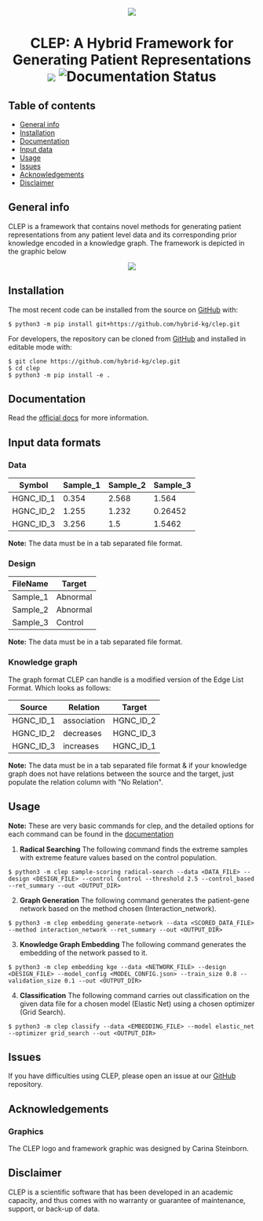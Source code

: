 <p align="center">
  <img src="docs/source/logo.jpg">
</p>

<h1 align="center">
  CLEP: A Hybrid Framework for Generating Patient Representations
  <br/>
  <img src="https://travis-ci.com/hybrid-kg/clep.svg?branch=master" />
  <img src='https://readthedocs.org/projects/clep/badge/?version=latest' alt='Documentation Status' />
</h1>

## Table of contents
* [General info](#general-info)
* [Installation](#installation)
* [Documentation](#documentation)
* [Input data](#input-data-formats)
* [Usage](#usage)
* [Issues](#issues)
* [Acknowledgements](#acknowledgements)
* [Disclaimer](#disclaimer)

## General info
CLEP is a framework that contains novel methods for generating patient representations from any patient level data and its corresponding prior knowledge encoded in a knowledge graph. The framework is depicted in the graphic below

<p align="center">
  <img src="docs/source/framework.jpg">
</p>

## Installation

The most recent code can be installed from the source on [GitHub](https://github.com/hybrid-kg/clep) with:

```
$ python3 -m pip install git+https://github.com/hybrid-kg/clep.git
```

For developers, the repository can be cloned from [GitHub](https://github.com/hybrid-kg/clep) and installed in editable mode with:

```
$ git clone https://github.com/hybrid-kg/clep.git
$ cd clep
$ python3 -m pip install -e .
```

## Documentation
Read the [official docs](https://clep.readthedocs.io/en/latest/) for more information.

## Input data formats

### Data

| Symbol | Sample_1 | Sample_2 | Sample_3 |
| ------ | -------- | -------- | -------- |
| HGNC_ID_1 | 0.354 | 2.568 | 1.564 |
| HGNC_ID_2 | 1.255 | 1.232 | 0.26452 |
| HGNC_ID_3 | 3.256 | 1.5 | 1.5462 |

**Note:** The data must be in a tab separated file format.

### Design

| FileName | Target |
| -------- | ------ |
| Sample_1 | Abnormal |
| Sample_2 | Abnormal |
| Sample_3 | Control |

**Note:** The data must be in a tab separated file format.


### Knowledge graph
The graph format CLEP can handle is a modified version of the Edge List Format. Which looks as follows:

| Source | Relation | Target |
| ------ | -------- | ------ |
| HGNC_ID_1 | association | HGNC_ID_2
| HGNC_ID_2 | decreases | HGNC_ID_3
| HGNC_ID_3 | increases | HGNC_ID_1
    
**Note:** The data must be in a tab separated file format & if your knowledge graph does not have relations between the source and the target, just populate the relation column with "No Relation".


## Usage
**Note:** These are very basic commands for clep, and the detailed options for each command can be found in the [documentation](#documentation)
1. **Radical Searching**
The following command finds the extreme samples with extreme feature values based on the control population.

```
$ python3 -m clep sample-scoring radical-search --data <DATA_FILE> --design <DESIGN_FILE> --control Control --threshold 2.5 --control_based --ret_summary --out <OUTPUT_DIR>
```

2. **Graph Generation**
The following command generates the patient-gene network based on the method chosen (Interaction_network).

```
$ python3 -m clep embedding generate-network --data <SCORED_DATA_FILE> --method interaction_network --ret_summary --out <OUTPUT_DIR>
```

3. **Knowledge Graph Embedding**
The following command generates the embedding of the network passed to it.

```
$ python3 -m clep embedding kge --data <NETWORK_FILE> --design <DESIGN_FILE> --model_config <MODEL_CONFIG.json> --train_size 0.8 --validation_size 0.1 --out <OUTPUT_DIR>
```

4. **Classification**
The following command carries out classification on the given data file for a chosen model (Elastic Net) using a chosen optimizer (Grid Search).

```
$ python3 -m clep classify --data <EMBEDDING_FILE> --model elastic_net --optimizer grid_search --out <OUTPUT_DIR>
```

## Issues
If you have difficulties using CLEP, please open an issue at our [GitHub](https://github.com/hybrid-kg/clep) repository.


## Acknowledgements
### Graphics
The CLEP logo and framework graphic was designed by Carina Steinborn.

## Disclaimer
CLEP is a scientific software that has been developed in an academic capacity, and thus comes with no warranty or guarantee of maintenance, support, or back-up of data.
